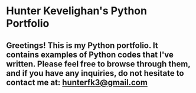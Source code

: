 # Hunter Kevelighan's Python Portfolio

## Greetings! This is my Python portfolio. It contains examples of Python codes that I've written. Please feel free to browse through them, and if you have any inquiries, do not hesitate to contact me at: hunterfk3@gmail.com

